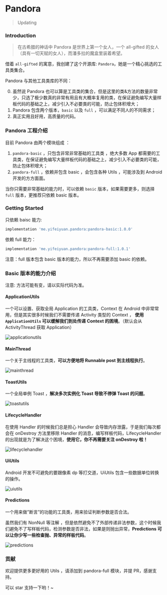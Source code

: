 # Pandora

> Updating


### Introduction

> 在古希腊的神话中 Pandora 是世界上第一个女人，一个 all-gifted 的女人（具有一切天赋的女人），而潘多拉的魔盒里装着希望。


借着 `all-gifted` 的寓意，我创建了这个开源库: `Pandora`，她是一个精心挑选的工具类集合。

Pandora 与其他工具类库的不同：

0. 虽然说 Pandora 也可以算是工具类的集合，但是这里的类&方法的数量非常少，只选了极少数真的非常有用且有大概率复用的类，在保证避免编写大量样板代码的基础之上，减少引入不必要类的可能，防止包体积增大；
1. Pandora 包含两个版本，`basic` 以及 `full` ，可以满足不同人的不同需求；
2. 真正实用且好用，高质量的代码。

### Pandora 工程介绍

目前 Pandora 由两个模块组成 ：

1. `pandora-basic` ，只包含非常非常基础的工具类 ，绝大多数 App 都需要的工具类，在保证避免编写大量样板代码的基础之上，减少引入不必要类的可能，防止包体积增大；
2. `pandora-full` ，依赖并包含 basic ，会包含各种 Utils ，可能涉及到 Android 开发的方方面面。


当你只需要非常基础的能力时，可以依赖 `basic` 版本，如果需要更多，则选择 `full` 版本，更推荐只依赖 basic 版本。


### Getting Started


只依赖 baisc 能力:

```groovy
implementation 'me.yifeiyuan.pandora:pandora-basic:1.0.0'
```



依赖 full 能力：

```groovy
implementation 'me.yifeiyuan.pandora:pandora-full:1.0.1'
```

注意：full 版本包含 basic 版本的能力，所以不再需要添加 basic 的依赖。


### Basic 版本的能力介绍

注意: 方法可能有变，请以实际代码为准。

#### ApplicationUtils

一个可以设置、获取全局 Application 的工具类，Context 在 Android 中非常常用，但是其实很多时候我们不需要传递 Activity 类型的 Context ， **使用 `ApplicationUtils` 可以缓解我们到处传递 Context 的困境**。（默认会从 ActivityThread 获取 Application）

![applicationutils](./assets/applicationutils.png)

#### MainThread

一个关于主线程的工具类，**可以方便地将 Runnable post 到主线程执行**。

![mainthread](./assets/mainthread.png)

#### ToastUtils

一个全局单例 Toast ，**解决多次实例化 Toast 导致不停弹 Toast 的问题**。

![toastutils](./assets/toastutils.png)

#### LifecycleHandler

在使用 Handler 的时候我们总是担心 Handler 会导致内存泄露，于是我们每次都会在 onDestroy 方法里移除 Handler 的消息，编写样板代码，LifecycleHandler 的出现就是为了解决这个困境，**使用它，你不再需要关注 onDestroy 啦！**

![lifecyclehandler](./assets/lifecyclehandler.png)

#### UiUtils

Android 开发不可避免的要跟像素 dp 等打交道，UiUtils 包含一些数据单位转换的操作。

![uiutils](./assets/uiutils.png)

#### Predictions

一个用来做”断言”的功能的工具类，用来验证判断参数是否合法。

虽然我们有 NonNull 等注解 ，但是依然避免不了外部传递非法参数，这个时候我们避免不了写样板代码，检测参数是否非法，如果是则抛出异常，**Predictions 可以让你少写一些检查抛、异常的样板代码**。

![predictions](./assets/predictions.png)

### 贡献

欢迎提供更多更好用的 Utils ，请添加到 pandora-full 模块，并提 PR，感谢支持。

可以 star 支持一下哟！~